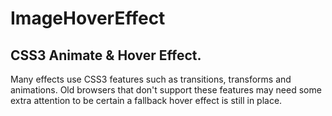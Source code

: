# ImageHoverEffect
## CSS3 Animate & Hover Effect.
Many effects use CSS3 features such as transitions, transforms and animations. Old browsers that don't support these features may need some extra attention to be certain a fallback hover effect is still in place.
